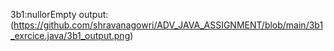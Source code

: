 3b1:nullorEmpty
output:(https://github.com/shravanagowri/ADV_JAVA_ASSIGNMENT/blob/main/3b1_exrcice.java/3b1_output.png)
